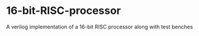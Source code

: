 # 16-bit-RISC-processor
A verilog implementation of a 16-bit RISC processor along with test benches
